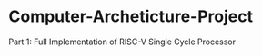 # Computer-Archeticture-Project

Part  1: Full Implementation of RISC-V Single Cycle Processor
              
              
